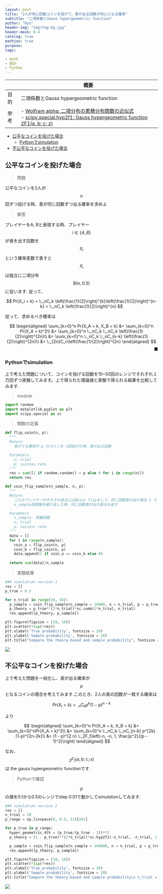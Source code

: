 ```yaml
---
layout: post
title: "2人が同じ回数コインを投げて、表が出る回数が同じになる確率"
subtitle: "二項係数とGauss hypergeometric function"
author: "Ryo"
header-img: "img/tag-bg.jpg"
header-mask: 0.4
catelog: true
mathjax: true
purpose: 
tags:

- math
- 統計
- Python
---
```

<!-- Global site tag (gtag.js) - Google Analytics -->
<script async src="https://www.googletagmanager.com/gtag/js?id=G-LVL413SV09"></script>
<script>
  window.dataLayer = window.dataLayer || [];
  function gtag(){dataLayer.push(arguments);}
  gtag('js', new Date());

  gtag('config', 'G-LVL413SV09');
</script>

||概要|
|---|---|
|目的|二項係数とGauss hypergeometric function|
|参考|- [Wolfram alpha: 二項分布の累積分布関数の近似式](https://www.wolframalpha.com/input/?i=%5Csum_%7Bk%3D0%7D%5Em+C%28n%2C+k%29p%5Ek%281-p%29%5E%7Bn-k%7D+)<br>- [scipy.special.hyp2f1: Gauss hypergeometric function 2F1(a, b; c; z)](https://docs.scipy.org/doc/scipy/reference/generated/scipy.special.hyp2f1.html)|

<!-- START doctoc generated TOC please keep comment here to allow auto update -->
<!-- DON'T EDIT THIS SECTION, INSTEAD RE-RUN doctoc TO UPDATE -->

- [公平なコインを投げた場合](#%E5%85%AC%E5%B9%B3%E3%81%AA%E3%82%B3%E3%82%A4%E3%83%B3%E3%82%92%E6%8A%95%E3%81%92%E3%81%9F%E5%A0%B4%E5%90%88)
  - [Pythonでsimulation](#python%E3%81%A7simulation)
- [不公平なコインを投げた場合](#%E4%B8%8D%E5%85%AC%E5%B9%B3%E3%81%AA%E3%82%B3%E3%82%A4%E3%83%B3%E3%82%92%E6%8A%95%E3%81%92%E3%81%9F%E5%A0%B4%E5%90%88)

<!-- END doctoc generated TOC please keep comment here to allow auto update -->

## 公平なコインを投げた場合

> 問題

公平なコインを2人が $$n$$ 回ずつ投げる時、表が同じ回数ずつ出る確率を求めよ


> 解答

プレイヤーをA, Bと表現する時、プレイヤー $$i \in \{A, B\}$$ が表を出す回数を $$X_i$$という確率変数で表すと $$X_i$$は独立に二項分布 $$\mathrm{B}(n, 0.5)$$に従います. 従って、

<div class="math display" style="overflow: auto">
$$
Pr(X_i = k) = \:_nC_k \left(\frac{1}{2}\right)^{k}\left(\frac{1}{2}\right)^{n-k} = \:_nC_k \left(\frac{1}{2}\right)^{n}
$$
</div>

従って、求めるべき確率は

<div class="math display" style="overflow: auto">
$$
\begin{aligned}
\sum_{k=0}^n Pr(X_A = k, X_B = k) &= \sum_{k=0}^n Pr(X_A = k)^2\\
&= \sum_{k=0}^n \:_nC_k \:_nC_k \left(\frac{1}{2}\right)^{2n}\\
&= \sum_{k=0}^n \:_nC_k \:_nC_{n-k} \left(\frac{1}{2}\right)^{2n}\\
&= \:_{2n}C_n\left(\frac{1}{2}\right)^{2n}
\end{aligned}
$$
</div>

<div style="text-align: right;">
■
</div>

### Pythonでsimulation

上で考えた問題について、コインを投げる回数を10~50回のレンジでそれぞれ１万回ずつ実験してみます。上で得られた理論値と実験で得られる結果を比較してみます.

> module

```python
import random
import matplotlib.pyplot as plt
import scipy.special as sc
```

> 関数の定義

```python
def flip_coin(n, p):
  """
  Return
    表がでる確率が p のコインを n回投げた時、表が出る回数

  Paramters
    n: trial
    p: success rate
  """
  res = sum([1 if random.random() < p else 0 for i in range(n)])
  return res

def coin_flip_sample(n_sample, n, p):
  """
  Return
    二人のプレイヤーがそれぞれ独立にn回coin flipをして、同じ回数表が出た場合 1 そうでない場合 0がでる実験を考える
    n_sample回実験を繰り返した時、同じ回数表が出た割合を返す

  Paramters
    n_sample: 実験回数
    n: trial
    p: success rate
  """
  data = []
  for t in range(n_sample):
    coin_a = flip_coin(n, p)
    coin_b = flip_coin(n, p)
    data.append(1 if coin_a == coin_b else 0)
  
  return sum(data)/n_sample
```

> 実験結果

```python
### simulation version 1
res = []
p_true = 0.5

for n_trial in range(10, 50):
  p_sample = coin_flip_sample(n_sample = 10000, n = n_trial, p = p_true)
  p_theory = p_true**(2*n_trial)*sc.comb(2*n_trial, n_trial)
  res.append([p_theory, p_sample])

plt.figure(figsize = (10, 10))
plt.scatter(*zip(*res))
plt.xlabel('True probability', fontsize = 20)
plt.ylabel('Sample probability', fontsize = 20)
plt.title("Compare the theory-based and sample probability", fontsize = 20);
```

<img src="https://github.com/ryonakimageserver/omorikaizuka/blob/master/%E3%83%96%E3%83%AD%E3%82%B0%E7%94%A8/20210420_flip_the_coin_simulation_1.png?raw=true">


## 不公平なコインを投げた場合

上で考えた問題を一般化し、表が出る確率が $$p$$ となるコインの場合を考えてみます.このとき、2人の表の回数が一致する確率は

$$
Pr(X_i = k) = \:_nC_k p^{k}(1-p)^{n-k}
$$

より

<div class="math display" style="overflow: auto">
$$
\begin{aligned}
\sum_{k=0}^n Pr(X_A = k, X_B = k) &= \sum_{k=0}^nPr(X_A = k)^2\\
&= \sum_{k=0}^n \:_nC_k \:_nC_{n-k} p^{2k}(1-p)^{2n-2k}\\
&= (1 - p)^{2 n} \:_2F_1\left(-n, -n, 1, \frac{p^2}{(p - 1)^2}\right)
\end{aligned}
$$
</div>

なお、$$_2F_1(a, b; c; x)$$は the gauss hypergeometric functionです.

> Pythonで確認

$$p$$の値を0.1から0.5のレンジでstep 0.01で動かしてsimulationしてみます.

```python
### simulation version 2
res = []
n_trial = 20
p_range = np.linspace(0, 0.5, 51)[10:]

for p_true in p_range:
  hyper_geometric_4th = (p_true/(p_true - 1))**2
  p_theory = (1 - p_true)**(2*n_trial)*sc.hyp2f1(-n_trial, -n_trial, 1, hyper_geometric_4th)

  p_sample = coin_flip_sample(n_sample = 100000, n = n_trial, p = p_true)
  res.append([p_theory, p_sample])

plt.figure(figsize = (10, 10))
plt.scatter(*zip(*res))
plt.xlabel('True probability', fontsize = 20)
plt.ylabel('Sample probability', fontsize = 20)
plt.title("Compare the theory-based and sample probability\n n_trial = 20", fontsize = 20);
```

<img src="https://github.com/ryonakimageserver/omorikaizuka/blob/master/%E3%83%96%E3%83%AD%E3%82%B0%E7%94%A8/20210420_flip_coin_hypergeometric_function_02.png?raw=true">
